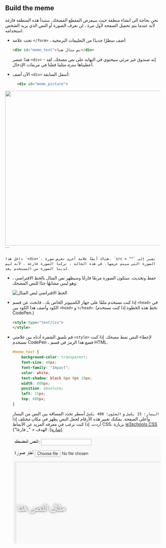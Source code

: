 ## Build the meme

نحن بحاجة الى انشاء منطقة حيث سيعرض المقطع المضحك. ستبدأ هذه المنطقة فارغة لأنه عندما يتم تحميل الصفحة لأول مرة ، لن نعرف الصورة أو النص الذي يريد الشخص استخدامه.

- تحت علامة `</form>` ، أضف سطرًا جديدًا من التعليمات البرمجية:

  ```html
  <div id="meme_text">نص مثال هنا</div>
  ```

  هذا عنصر `<div>` - إنه صندوق غير مرئي سيحتوي في النهاية على نص مضحك. لقد أعطيناها `معرف` مثلما فعلنا في مربعات الإدخال.

- الآن أضف `<div>` أسفل السابقة:

  ```html
    <div id="meme_picture">
<img src="" height="500" width="600">
</div>
    ```

    داخل هذا `<div>`، هناك أيضًا علامة أخرى تعرض صورة. `src = ""` يشير إلى الصورة التي سيتم عرضها. في هذه الحالة ، تركنا الصورة فارغة ، لأنه ليس لدينا الصورة من المستخدم بعد.

- حفظ وتحديث. ستكون الصورة مربعًا فارغًا وسيظهر نص المثال بالخط الافتراضي ، وهو ليس مشابهًا جدًا للنص المضحك:

    ![الخط الافتراضي لنص المثال](images/example-text-default.png)

- إذا كنت تستخدم ملفًا على جهاز الكمبيوتر الخاص بك ، فابحث عن قسم `<head>` في الكود وأضف هذا الكود بين `<head>` و `</head>`. (تخط هذه الخطوة إذا كنت تستخدم CodePen.)

  ```html
  <style type="text/css">
  </style>
  ```

- قم بلصق الشفرة أدناه بين علامتي `<style>` لإعطاء النص نمط مضحك. إذا كنت تستخدم CodePen ، فضع هذا الرمز في قسم HTML.

    ```css
    #meme_text {
        background-color: transparent;
        font-size: 40px;
        font-family: "Impact";
        color: white;
        text-shadow: black 0px 0px 10px;
        width: 600px;
        position: absolute;
        left: 15px;
        top: 400px;
    }
    ```

  `اليسار: 15 بكسل` و `العلوي: 400 بكسل` أسطر تحدد المسافة بين النص من اليسار وأعلى الصفحة. يمكنك تغيير هذه الأرقام لجعل النص يظهر في مكان مختلف إذا أردت. إذا كنت ترغب في معرفة المزيد عن الأنماط CSS، بزيارة [w3schools CSS إشارة](http://www.w3schools.com/CSSref/){: الهدف = "_ فارغا"}.

  ![مثال للنص](images/example-text-memey.png)
